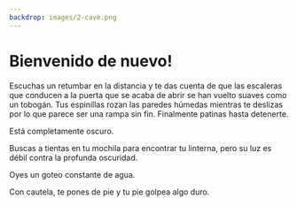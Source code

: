 ```yaml
---
backdrop: images/2-cave.png
---
```


# Bienvenido de nuevo!

Escuchas un retumbar en la distancia y te das cuenta de que las escaleras que conducen a la puerta que se acaba de abrir se han vuelto suaves como un tobogán. Tus espinillas rozan las paredes húmedas mientras te deslizas por lo que parece ser una rampa sin fin. Finalmente patinas hasta detenerte.

Está completamente oscuro.

Buscas a tientas en tu mochila para encontrar tu linterna, pero su luz es débil contra la profunda oscuridad.

Oyes un goteo constante de agua.

Con cautela, te pones de pie y tu pie golpea algo duro.

<Item id="12" />

<Page url="567" instructions="Mira más cerca" condition="12" action="De repente, la piedra comienza a brillar con un extraño color azul" />



